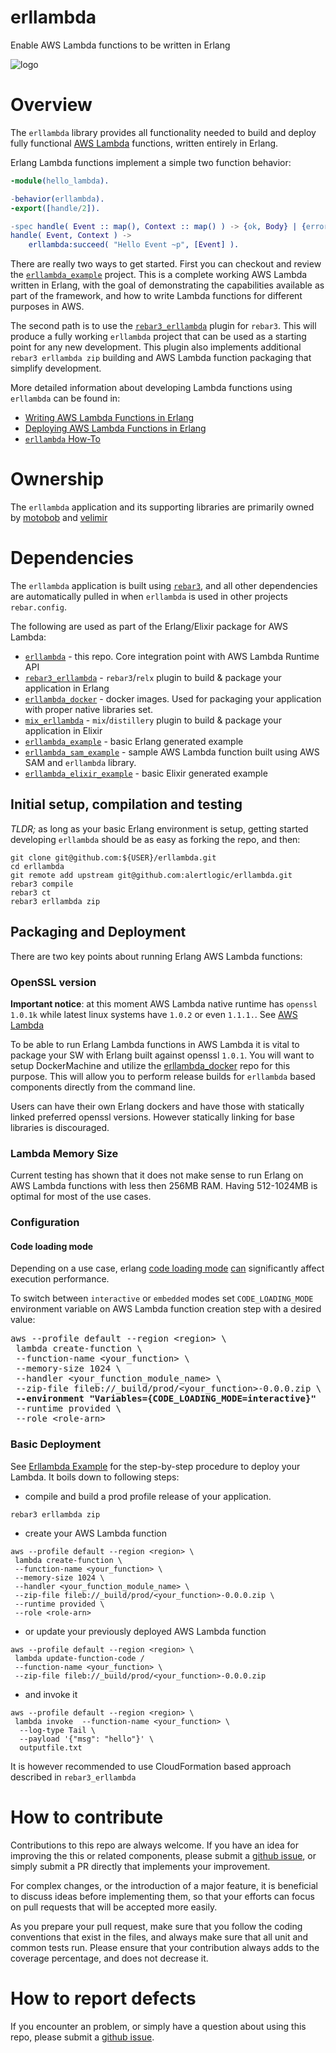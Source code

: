 erllambda
=========

Enable AWS Lambda functions to be written in Erlang

![logo](doc/pics/erllambda_logo_small.png)

# Overview

The `erllambda` library provides all functionality needed to build and
deploy fully functional [AWS Lambda](https://aws.amazon.com/lambda/)
functions, written entirely in Erlang.

Erlang Lambda functions implement a simple two function behavior:

```erlang
-module(hello_lambda).

-behavior(erllambda).
-export([handle/2]).

-spec handle( Event :: map(), Context :: map() ) -> {ok, Body} | {error, ErrorBody}.
handle( Event, Context ) ->
    erllambda:succeed( "Hello Event ~p", [Event] ).
```

There are really two ways to get started.  First you can checkout and review
the
[`erllambda_example`](https://github.com/alertlogic/erllambda_example/blob/master/README.md)
project.  This is a complete working AWS Lambda written in Erlang, with the
goal of demonstrating the capabilities available as part of the framework,
and how to write Lambda functions for different purposes in AWS.

The second path is to use the
[`rebar3_erllambda`](https://github.com/alertlogic/rebar3_erllambda/blob/master/README.md)
plugin for `rebar3`.  This will produce a fully working `erllambda` project
that can be used as a starting point for any new development.  This plugin
also implements additional `rebar3 erllambda zip` building and AWS Lambda
function packaging that simplify development.

More detailed information about developing Lambda functions using
`erllambda` can be found in:

- [Writing AWS Lambda Functions in Erlang](doc/tutorial.md)
- [Deploying AWS Lambda Functions in Erlang](doc/deployment.md)
- [`erllambda` How-To](doc/howto.md)


# Ownership

The `erllambda` application and its supporting libraries are primarily owned by
[motobob](https://github.com/motobob) and [velimir](https://github.com/velimir)

# Dependencies

The `erllambda` application is built using [`rebar3`](http://www.rebar3.org), 
and all other dependencies are automatically pulled in when `erllambda` is used in other projects
`rebar.config`.

The following are used as part of the Erlang/Elixir package for AWS Lambda:
 - [`erllambda`](https://github.com/alertlogic/erllambda) - this repo. 
  Core integration point with AWS Lambda Runtime API
 - [`rebar3_erllambda`](https://github.com/alertlogic/rebar3_erllambda) - 
  `rebar3`/`relx` plugin to build & package your application in Erlang
 - [`erllambda_docker`](https://github.com/alertlogic/erllambda_docker) - docker images.
  Used for packaging your application with proper native libraries set.
 - [`mix_erllambda`](https://github.com/alertlogic/mix_erllambda) - 
  `mix`/`distillery` plugin to build & package your application in Elixir
 - [`erllambda_example`](https://github.com/alertlogic/erllambda_example) - 
  basic Erlang generated example
 - [`erllambda_sam_example`](https://github.com/alertlogic/erllambda_sam_example) -
  sample AWS Lambda function built using AWS SAM and `erllambda` library.
 - [`erllambda_elixir_example`](https://github.com/alertlogic/erllambda_elixir_example) - 
  basic Elixir generated example


## Initial setup, compilation and testing

*TLDR;* as long as your basic Erlang environment is setup, getting started
developing `erllambda` should be as easy as forking the repo, and then:

```
git clone git@github.com:${USER}/erllambda.git
cd erllambda
git remote add upstream git@github.com:alertlogic/erllambda.git
rebar3 compile 
rebar3 ct
rebar3 erllambda zip
```

## Packaging and Deployment

There are two key points about running Erlang AWS Lambda functions:

### OpenSSL version
**Important notice**: at this moment AWS Lambda native runtime has `openssl 1.0.1k` 
while latest linux systems have `1.0.2` or even `1.1.1.`. 
See [AWS Lambda](https://docs.aws.amazon.com/lambda/latest/dg/current-supported-versions.html)

To be able to run Erlang Lambda functions in AWS Lambda it is vital to package
your SW with Erlang built against openssl `1.0.1`. 
You will want to setup DockerMachine and utilize the
[erllambda_docker](https://github.com/alertlogic/erllambda_docker)
repo for this purpose. This will allow you to perform release builds for `erllambda` based
components directly from the command line.

Users can have their own Erlang dockers and have those with statically linked preferred openssl versions. 
However statically linking for base libraries is discouraged. 

### Lambda Memory Size

Current testing has shown that it does not make sense to run Erlang 
on AWS Lambda functions with less then 256MB RAM.
Having 512-1024MB is optimal for most of the use cases.

### Configuration

#### Code loading mode

Depending on a use case, erlang [code loading mode](http://erlang.org/doc/man/code.html)
[can](https://github.com/alertlogic/erllambda/issues/46) significantly affect execution performance.

To switch between `interactive` or `embedded` modes set `CODE_LOADING_MODE` environment variable on
AWS Lambda function creation step with a desired value:

<pre>
aws --profile default --region &lt;region&gt; \
 lambda create-function \
 --function-name &lt;your_function&gt; \
 --memory-size 1024 \
 --handler &lt;your_function_module_name&gt; \
 --zip-file fileb://_build/prod/&lt;your_function&gt;-0.0.0.zip \
 <b>--environment "Variables={CODE_LOADING_MODE=interactive}"</b>
 --runtime provided \
 --role &lt;role-arn&gt;
</pre>

### Basic Deployment

See [Erllambda Example](https://github.com/alertlogic/erllambda_example) for the step-by-step procedure to deploy your Lambda.
It boils down to following steps:
- compile and build a prod profile release of your application.

```
rebar3 erllambda zip
```

- create your AWS Lambda function 

```
aws --profile default --region <region> \ 
 lambda create-function \
 --function-name <your_function> \
 --memory-size 1024 \
 --handler <your_function_module_name> \
 --zip-file fileb://_build/prod/<your_function>-0.0.0.zip \ 
 --runtime provided \
 --role <role-arn>
```

- or update your previously deployed AWS Lambda function

```
aws --profile default --region <region> \ 
 lambda update-function-code /
 --function-name <your_function> \
 --zip-file fileb://_build/prod/<your_function>-0.0.0.zip
```

- and invoke it

```
aws --profile default --region <region> \
 lambda invoke  --function-name <your_function> \
  --log-type Tail \
  --payload '{"msg": "hello"}' \
  outputfile.txt
```

It is however recommended to use CloudFormation based approach described in `rebar3_erllambda`


# How to contribute

Contributions to this repo are always welcome.  If you have an idea for
improving the this or related components, please submit a
[github issue](https://github.com/alertlogic/erllambda/issues),
or simply submit a PR directly that implements your improvement.

For complex changes, or the introduction of a major feature, it is
beneficial to discuss ideas before implementing them, so that your efforts
can focus on pull requests that will be accepted more easily.

As you prepare your pull request, make sure that you follow the coding
conventions that exist in the files, and always make sure that all unit and
common tests run.  Please ensure that your contribution always adds to the
coverage percentage, and does not decrease it.


# How to report defects

If you encounter an problem, or simply have a question about using this
repo, please submit a
[github issue](https://github.com/alertlogic/erllambda/issues).


<!--- vim: sw=4 et ts=4 -->
